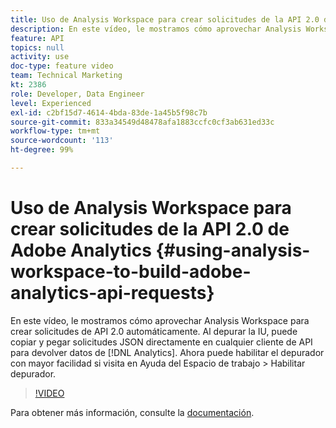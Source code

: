 ```yaml
---
title: Uso de Analysis Workspace para crear solicitudes de la API 2.0 de Adobe Analytics
description: En este vídeo, le mostramos cómo aprovechar Analysis Workspace para crear solicitudes de API 2.0 automáticamente. Al depurar la IU, puede copiar y pegar solicitudes JSON directamente en cualquier cliente de API para devolver datos de Analytics.
feature: API
topics: null
activity: use
doc-type: feature video
team: Technical Marketing
kt: 2386
role: Developer, Data Engineer
level: Experienced
exl-id: c2bf15d7-4614-4bda-83de-1a45b5f98c7b
source-git-commit: 833a34549d48478afa1883ccfc0cf3ab631ed33c
workflow-type: tm+mt
source-wordcount: '113'
ht-degree: 99%

---
```


# Uso de Analysis Workspace para crear solicitudes de la API 2.0 de Adobe Analytics {#using-analysis-workspace-to-build-adobe-analytics-api-requests}

En este vídeo, le mostramos cómo aprovechar Analysis Workspace para crear solicitudes de API 2.0 automáticamente. Al depurar la IU, puede copiar y pegar solicitudes JSON directamente en cualquier cliente de API para devolver datos de [!DNL Analytics]. Ahora puede habilitar el depurador con mayor facilidad si visita en Ayuda del Espacio de trabajo > Habilitar depurador.

>[!VIDEO](https://video.tv.adobe.com/v/328324/?quality=12&learn=on&captions=spa)

Para obtener más información, consulte la [documentación](https://developer.adobe.com/analytics-apis/docs/2.0/#!AdobeDocs/analytics-2.0-apis/master/reporting-tricks.html).

